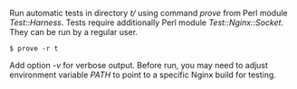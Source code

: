 Run automatic tests in directory *t/* using command *prove* from Perl module
*Test::Harness*. Tests require additionally Perl module *Test::Nginx::Socket*.
They can be run by a regular user.

```ShellSession
$ prove -r t
```

Add option *-v* for verbose output. Before run, you may need to adjust
environment variable *PATH* to point to a specific Nginx build for testing.

